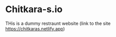 # Chitkara-s.io


THis is a dummy restraunt website (link to the site  https://chitkaras.netlify.app)
